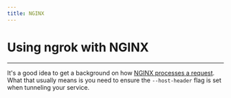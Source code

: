 ```yaml
---
title: NGINX
---
```


# Using ngrok with NGINX

---

It's a good idea to get a background on how [NGINX processes a request](https://nginx.org/en/docs/http/request_processing.html). What that usually means is you need to ensure the `--host-header` flag is set when tunneling your service.
